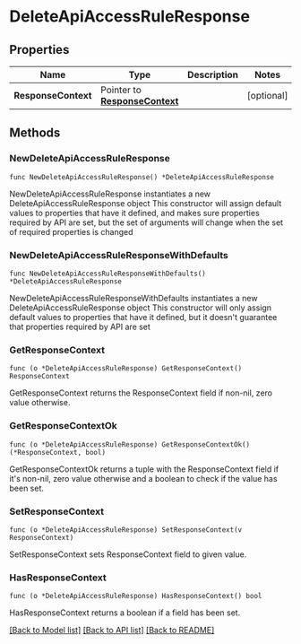 # DeleteApiAccessRuleResponse

## Properties

Name | Type | Description | Notes
------------ | ------------- | ------------- | -------------
**ResponseContext** | Pointer to [**ResponseContext**](ResponseContext.md) |  | [optional] 

## Methods

### NewDeleteApiAccessRuleResponse

`func NewDeleteApiAccessRuleResponse() *DeleteApiAccessRuleResponse`

NewDeleteApiAccessRuleResponse instantiates a new DeleteApiAccessRuleResponse object
This constructor will assign default values to properties that have it defined,
and makes sure properties required by API are set, but the set of arguments
will change when the set of required properties is changed

### NewDeleteApiAccessRuleResponseWithDefaults

`func NewDeleteApiAccessRuleResponseWithDefaults() *DeleteApiAccessRuleResponse`

NewDeleteApiAccessRuleResponseWithDefaults instantiates a new DeleteApiAccessRuleResponse object
This constructor will only assign default values to properties that have it defined,
but it doesn't guarantee that properties required by API are set

### GetResponseContext

`func (o *DeleteApiAccessRuleResponse) GetResponseContext() ResponseContext`

GetResponseContext returns the ResponseContext field if non-nil, zero value otherwise.

### GetResponseContextOk

`func (o *DeleteApiAccessRuleResponse) GetResponseContextOk() (*ResponseContext, bool)`

GetResponseContextOk returns a tuple with the ResponseContext field if it's non-nil, zero value otherwise
and a boolean to check if the value has been set.

### SetResponseContext

`func (o *DeleteApiAccessRuleResponse) SetResponseContext(v ResponseContext)`

SetResponseContext sets ResponseContext field to given value.

### HasResponseContext

`func (o *DeleteApiAccessRuleResponse) HasResponseContext() bool`

HasResponseContext returns a boolean if a field has been set.


[[Back to Model list]](../README.md#documentation-for-models) [[Back to API list]](../README.md#documentation-for-api-endpoints) [[Back to README]](../README.md)


